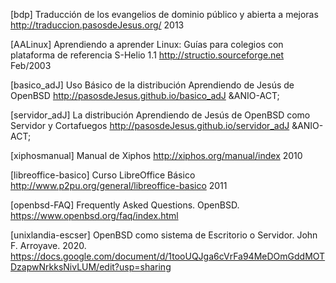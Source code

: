 
[bdp] Traducción de los evangelios de dominio público y abierta a mejoras <http://traduccion.pasosdeJesus.org/> 2013

[AALinux] Aprendiendo a aprender Linux: Guías para colegios con plataforma de referencia S-Helio 1.1 <http://structio.sourceforge.net> Feb/2003

[basico_adJ] Uso Básico de la distribución Aprendiendo de Jesús de OpenBSD <http://pasosdeJesus.github.io/basico_adJ> &ANIO-ACT;

[servidor_adJ] La distribución Aprendiendo de Jesús de OpenBSD como Servidor y Cortafuegos <http://pasosdeJesus.github.io/servidor_adJ> &ANIO-ACT;

[xiphosmanual] Manual de Xiphos <http://xiphos.org/manual/index> 2010

[libreoffice-basico] Curso LibreOffice Básico <http://www.p2pu.org/general/libreoffice-basico> 2011

[openbsd-FAQ] Frequently Asked Questions. OpenBSD. <https://www.openbsd.org/faq/index.html>

[unixlandia-escser] OpenBSD como sistema de Escritorio o Servidor. John F. Arroyave. 2020. <https://docs.google.com/document/d/1tooUQJga6cVrFa94MeDOmGddMOTDzapwNrkksNivLUM/edit?usp=sharing>
